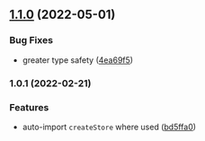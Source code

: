 

## [1.1.0](https://github.com/nuxt-modules/harlem/compare/1.0.1...1.1.0) (2022-05-01)


### Bug Fixes

* greater type safety ([4ea69f5](https://github.com/nuxt-modules/harlem/commit/4ea69f57f97cb2e6864984a5ddbbf7a21ff2db9a))

### 1.0.1 (2022-02-21)


### Features

* auto-import `createStore` where used ([bd5ffa0](https://github.com/nuxt-modules/harlem/commit/bd5ffa03494b2768637b64e3195d316189a72501))